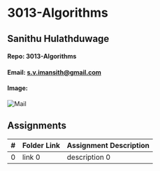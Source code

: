 # 3013-Algorithms
## Sanithu Hulathduwage
#### Repo: 3013-Algorithms
#### Email: s.v.imansith@gmail.com
#### Image:
![Mail](https://github.com/Sanithu-99/3013-Algorithms/assets/91030191/ac55a788-2c60-44ae-adfe-674417c43e8f)


##  Assignments

|   #   | Folder Link | Assignment Description |
| :---: | ----------- | ---------------------- |
|   0   | link 0      | description 0          |

